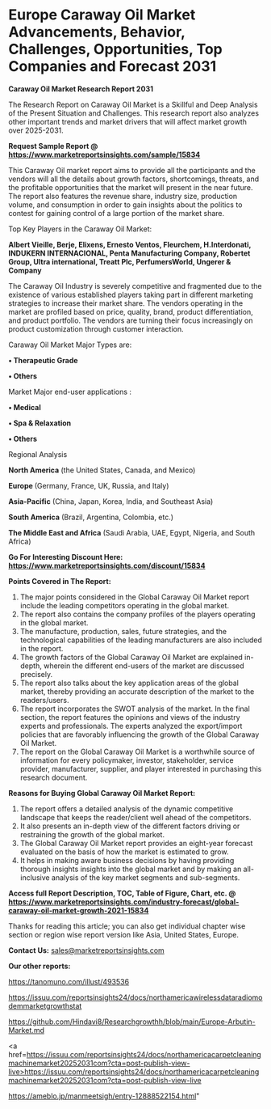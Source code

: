  # Europe Caraway Oil Market Advancements, Behavior, Challenges, Opportunities, Top Companies and Forecast 2031

<strong>Caraway Oil Market Research Report 2031</strong>

The Research Report on Caraway Oil Market is a Skillful and Deep Analysis of the Present Situation and Challenges. This research report also analyzes other important trends and market drivers that will affect market growth over 2025-2031.

<strong>Request Sample Report @ <a href=https://www.marketreportsinsights.com/sample/15834>https://www.marketreportsinsights.com/sample/15834</a></strong>

This Caraway Oil market report aims to provide all the participants and the vendors will all the details about growth factors, shortcomings, threats, and the profitable opportunities that the market will present in the near future. The report also features the revenue share, industry size, production volume, and consumption in order to gain insights about the politics to contest for gaining control of a large portion of the market share.

Top Key Players in the Caraway Oil Market:

<strong>Albert Vieille, Berje, Elixens, Ernesto Ventos, Fleurchem, H.Interdonati, INDUKERN INTERNACIONAL, Penta Manufacturing Company, Robertet Group, Ultra international, Treatt Plc, PerfumersWorld, Ungerer & Company</strong>

The Caraway Oil Industry is severely competitive and fragmented due to the existence of various established players taking part in different marketing strategies to increase their market share. The vendors operating in the market are profiled based on price, quality, brand, product differentiation, and product portfolio. The vendors are turning their focus increasingly on product customization through customer interaction.

Caraway Oil Market Major Types are:

<strong>• Therapeutic Grade

• Others</strong>

Market Major end-user applications :

<strong>• Medical

• Spa & Relaxation

• Others</strong>

Regional Analysis

</u><strong><b>North America</b></strong> (the United States, Canada, and Mexico)

<strong><b>Europe </b></strong>(Germany, France, UK, Russia, and Italy)

<strong><b>Asia-Pacific</b></strong> (China, Japan, Korea, India, and Southeast Asia)

<strong><b>South America</b></strong> (Brazil, Argentina, Colombia, etc.)

<strong><b>The Middle East and Africa</b></strong> (Saudi Arabia, UAE, Egypt, Nigeria, and South Africa)

<strong>Go For Interesting Discount Here: <a href=https://www.marketreportsinsights.com/discount/15834>https://www.marketreportsinsights.com/discount/15834</a></strong>

<strong>Points Covered in The Report:</strong>
<ol>
  <li>The major points considered in the Global Caraway Oil Market report include the leading competitors operating in the global market.</li>
  <li>The report also contains the company profiles of the players operating in the global market.</li>
  <li>The manufacture, production, sales, future strategies, and the technological capabilities of the leading manufacturers are also included in the report.</li>
  <li>The growth factors of the Global Caraway Oil Market are explained in-depth, wherein the different end-users of the market are discussed precisely.</li>
  <li>The report also talks about the key application areas of the global market, thereby providing an accurate description of the market to the readers/users.</li>
  <li>The report incorporates the SWOT analysis of the market. In the final section, the report features the opinions and views of the industry experts and professionals. The experts analyzed the export/import policies that are favorably influencing the growth of the Global Caraway Oil Market.</li>
  <li>The report on the Global Caraway Oil Market is a worthwhile source of information for every policymaker, investor, stakeholder, service provider, manufacturer, supplier, and player interested in purchasing this research document.</li>
</ol>
<strong>Reasons for Buying Global Caraway Oil Market Report:</strong>

<ol>
  <li>The report offers a detailed analysis of the dynamic competitive landscape that keeps the reader/client well ahead of the competitors.</li>
  <li>It also presents an in-depth view of the different factors driving or restraining the growth of the global market.</li>
  <li>The Global Caraway Oil Market report provides an eight-year forecast evaluated on the basis of how the market is estimated to grow.</li>
  <li>It helps in making aware business decisions by having providing thorough insights insights into the global market and by making an all-inclusive analysis of the key market segments and sub-segments.</li>
</ol>
<strong>Access full Report Description, TOC, Table of Figure, Chart, etc. @ <a href=https://www.marketreportsinsights.com/industry-forecast/global-caraway-oil-market-growth-2021-15834>https://www.marketreportsinsights.com/industry-forecast/global-caraway-oil-market-growth-2021-15834</a></strong>


Thanks for reading this article; you can also get individual chapter wise section or region wise report version like Asia, United States, Europe.

<strong>Contact Us:</strong>
sales@marketreportsinsights.com

<strong>Our other reports:</strong>

<a href=https://tanomuno.com/illust/493536>https://tanomuno.com/illust/493536</a>

<a href=https://issuu.com/reportsinsights24/docs/northamericawirelessdataradiomodemmarketgrowthstat>https://issuu.com/reportsinsights24/docs/northamericawirelessdataradiomodemmarketgrowthstat</a>

<a href=https://github.com/Hindavi8/Researchgrowthh/blob/main/Europe-Arbutin-Market.md>https://github.com/Hindavi8/Researchgrowthh/blob/main/Europe-Arbutin-Market.md</a>

<a href=https://issuu.com/reportsinsights24/docs/northamericacarpetcleaningmachinemarket20252031com?cta=post-publish-view-live>https://issuu.com/reportsinsights24/docs/northamericacarpetcleaningmachinemarket20252031com?cta=post-publish-view-live</a>

<a href=https://ameblo.jp/manmeetsigh/entry-12888522154.html>https://ameblo.jp/manmeetsigh/entry-12888522154.html</a>"
